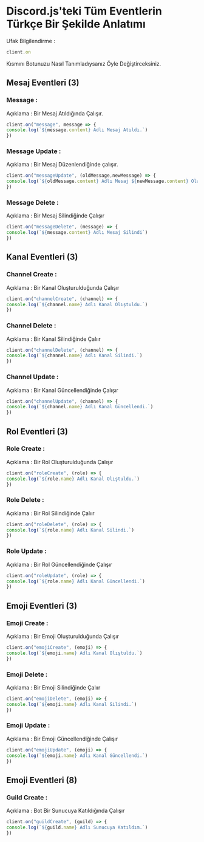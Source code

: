 # Discord.js'teki Tüm Eventlerin Türkçe Bir Şekilde Anlatımı


Ufak Bilgilendirme :
```js
client.on
```
Kısmını Botunuzu Nasıl Tanımladıysanız Öyle Değiştirceksiniz.



## Mesaj Eventleri (3)


### Message :
Açıklama : Bir Mesaj Atıldığında Çalışır.
```js
client.on("message", message => {
console.log(`${message.content} Adlı Mesaj Atıldı.`)
})
```
### Message Update :
Açıklama : Bir Mesaj Düzenlendiğinde çalışır.
```js
client.on("messageUpdate", (oldMessage,newMessage) => {
console.log(`${oldMessage.content} Adlı Mesaj ${newMessage.content} Olarak Düzenlendi.`)
})
```
### Message Delete :
Açıklama : Bir Mesaj Silindiğinde Çalışır
```js
client.on("messageDelete", (message) => {
console.log(`${message.content} Adlı Mesaj Silindi`)
})
```

## Kanal Eventleri (3)

### Channel Create :
Açıklama : Bir Kanal Oluşturulduğunda Çalışır
```js
client.on("channelCreate", (channel) => {
console.log(`${channel.name} Adlı Kanal Olıştuldu.`)
})
```
### Channel Delete :
Açıklama : Bir Kanal Silindiğinde Çalıır
```js
client.on("channelDelete", (channel) => {
console.log(`${channel.name} Adlı Kanal Silindi.`)
})
```
### Channel Update :
Açıklama : Bir Kanal Güncellendiğinde Çalışır
```js
client.on("channelUpdate", (channel) => {
console.log(`${channel.name} Adlı Kanal Güncellendi.`)
})
```

## Rol Eventleri (3)

### Role Create :
Açıklama : Bir Rol Oluşturulduğunda Çalışır
```js
client.on("roleCreate", (role) => {
console.log(`${role.name} Adlı Kanal Olıştuldu.`)
})
```
### Role Delete :
Açıklama : Bir Rol Silindiğinde Çalıır
```js
client.on("roleDelete", (role) => {
console.log(`${role.name} Adlı Kanal Silindi.`)
})
```
### Role Update :
Açıklama : Bir Rol Güncellendiğinde Çalışır
```js
client.on("roleUpdate", (role) => {
console.log(`${role.name} Adlı Kanal Güncellendi.`)
})
```

## Emoji Eventleri (3)

### Emoji Create :
Açıklama : Bir Emoji Oluşturulduğunda Çalışır
```js
client.on("emojiCreate", (emoji) => {
console.log(`${emoji.name} Adlı Kanal Olıştuldu.`)
})
```
### Emoji Delete :
Açıklama : Bir Emoji Silindiğinde Çalıır
```js
client.on("emojiDelete", (emoji) => {
console.log(`${emoji.name} Adlı Kanal Silindi.`)
})
```
### Emoji Update :
Açıklama : Bir Emoji Güncellendiğinde Çalışır
```js
client.on("emojiUpdate", (emoji) => {
console.log(`${emoji.name} Adlı Kanal Güncellendi.`)
})
```

## Emoji Eventleri (8)

### Guild Create :
Açıklama : Bot Bir Sunucuya Katıldığında Çalışır
```js
client.on("guildCreate", (guild) => {
console.log(`${guild.name} Adlı Sunucuya Katıldım.`)
})
```
